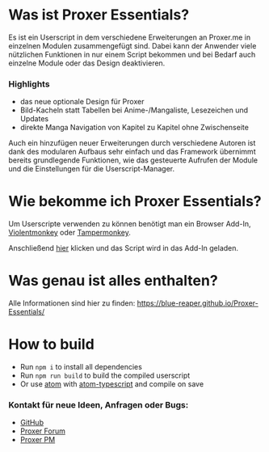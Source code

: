 # Was ist Proxer Essentials?
Es ist ein Userscript in dem verschiedene Erweiterungen an Proxer.me in einzelnen Modulen zusammengefügt sind.
Dabei kann der Anwender viele nützlichen Funktionen in nur einem Script bekommen und bei Bedarf auch einzelne Module oder das Design deaktivieren.
### Highlights
 + das neue optionale Design für Proxer
 + Bild-Kacheln statt Tabellen bei Anime-/Mangaliste, Lesezeichen und Updates
 + direkte Manga Navigation von Kapitel zu Kapitel ohne Zwischenseite

Auch ein hinzufügen neuer Erweiterungen durch verschiedene Autoren ist dank des modularen Aufbaus sehr einfach und das Framework übernimmt bereits grundlegende Funktionen, wie das gesteuerte Aufrufen der Module und die Einstellungen für die Userscript-Manager.

# Wie bekomme ich Proxer Essentials?
Um Userscripte verwenden zu können benötigt man ein Browser Add-In, [Violentmonkey](https://violentmonkey.github.io/) oder [Tampermonkey](https://tampermonkey.net/).

Anschließend [hier](https://github.com/Blue-Reaper/Proxer-Essentials/raw/master/ProxerEssentials.user.js) klicken und das Script wird in das Add-In geladen.

# Was genau ist alles enthalten?

Alle Informationen sind hier zu finden: https://blue-reaper.github.io/Proxer-Essentials/

# How to build

- Run `npm i` to install all dependencies
- Run `npm run build` to build the compiled userscript
- Or use [atom](https://atom.io/) with [atom-typescript](https://atom.io/packages/atom-typescript) and compile on save

### Kontakt für neue Ideen, Anfragen oder Bugs:
+ [GitHub](https://github.com/Blue-Reaper/Proxer-Essentials/issues/new/choose)
+ [Proxer Forum](https://proxer.me/forum/anwendungen/386157-userscript-inkl-theme-proxer-essentials)
+ [Proxer PM](https://proxer.me/messages?s=new&id=422227)
